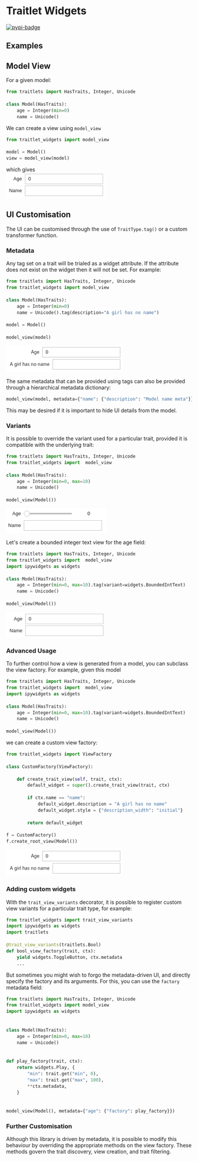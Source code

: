 # Traitlet Widgets
[![pypi-badge][]][pypi] 

[pypi-badge]: https://img.shields.io/pypi/v/traitlet-widgets
[pypi]: https://pypi.org/project/traitlet-widgets

Examples
--------
## Model View
For a given model:
```python
from traitlets import HasTraits, Integer, Unicode

class Model(HasTraits):
    age = Integer(min=0)
    name = Unicode()
```

We can create a view using `model_view`
```python
from traitlet_widgets import model_view

model = Model()
view = model_view(model)
```
which gives  
![Screenshot of result of `model_view`](images/model_view.png)

## UI Customisation
The UI can be customised through the use of `TraitType.tag()` or a custom transformer function.

### Metadata
Any tag set on a trait will be trialed as a widget attribute. If the attribute does not exist on the widget then it will not be set.
For example:
```python
from traitlets import HasTraits, Integer, Unicode
from traitlet_widgets import model_view

class Model(HasTraits):
    age = Integer(min=0)
    name = Unicode().tag(description="A girl has no name")

model = Model()

model_view(model)
```

![Screenshot of result of `model_view`](images/model_view_tag.png)

The same metadata that can be provided using tags can also be provided through a
 hierarchical metadata dictionary:
```python
model_view(model, metadata={"name": {"description": "Model name meta"}})
```
This may be desired if it is important to hide UI details from the model.
 
### Variants

It is possible to override the variant used for a particular trait, provided it is compatible with the underlying trait:
```python
from traitlets import HasTraits, Integer, Unicode
from traitlet_widgets import  model_view

class Model(HasTraits):
    age = Integer(min=0, max=10)
    name = Unicode()

model_view(Model())
```
![Screenshot of result of `model_view`](images/model_view_slider.png)

Let's create a bounded integer text view for the age field:
```python
from traitlets import HasTraits, Integer, Unicode
from traitlet_widgets import  model_view
import ipywidgets as widgets

class Model(HasTraits):
    age = Integer(min=0, max=10).tag(variant=widgets.BoundedIntText)
    name = Unicode()

model_view(Model())
```
![Screenshot of result of `model_view`](images/model_view_bounded.png)


### Advanced Usage
To further control how a view is generated from a model, you can subclass the view
factory. For example, given this model
```python
from traitlets import HasTraits, Integer, Unicode
from traitlet_widgets import  model_view
import ipywidgets as widgets

class Model(HasTraits):
    age = Integer(min=0, max=10).tag(variant=widgets.BoundedIntText)
    name = Unicode()

model_view(Model())
```
we can create a custom view factory:
```python
from traitlet_widgets import ViewFactory

class CustomFactory(ViewFactory):

    def create_trait_view(self, trait, ctx):
        default_widget = super().create_trait_view(trait, ctx)

        if ctx.name == "name":
            default_widget.description = "A girl has no name"
            default_widget.style = {"description_width": "initial"}

        return default_widget

f = CustomFactory()
f.create_root_view(Model())
```

![Screenshot of result of `model_view`](images/model_view_tag.png)

### Adding custom widgets
With the `trait_view_variants` decorator, it is possible to register custom view
variants for a particular trait type, for example:
```python
from traitlet_widgets import trait_view_variants
import ipywidgets as widgets
import traitlets

@trait_view_variants(traitlets.Bool)
def bool_view_factory(trait, ctx):
    yield widgets.ToggleButton, ctx.metadata
    ...
```

But sometimes you might wish to forgo the metadata-driven UI, and directly
specify the factory and its arguments. For this, you can use the `factory` metadata
field:
```python
from traitlets import HasTraits, Integer, Unicode
from traitlet_widgets import model_view
import ipywidgets as widgets


class Model(HasTraits):
    age = Integer(min=0, max=10)
    name = Unicode()


def play_factory(trait, ctx):
    return widgets.Play, {
        "min": trait.get("min", 0),
        "max": trait.get("max", 100),
        **ctx.metadata,
    }


model_view(Model(), metadata={"age": {"factory": play_factory}})

```

### Further Customisation
Although this library is driven by metadata, it is possible to modify this
behaviour by overriding the appropriate methods on the view factory.
These methods govern the trait discovery, view creation, and trait filtering. 
